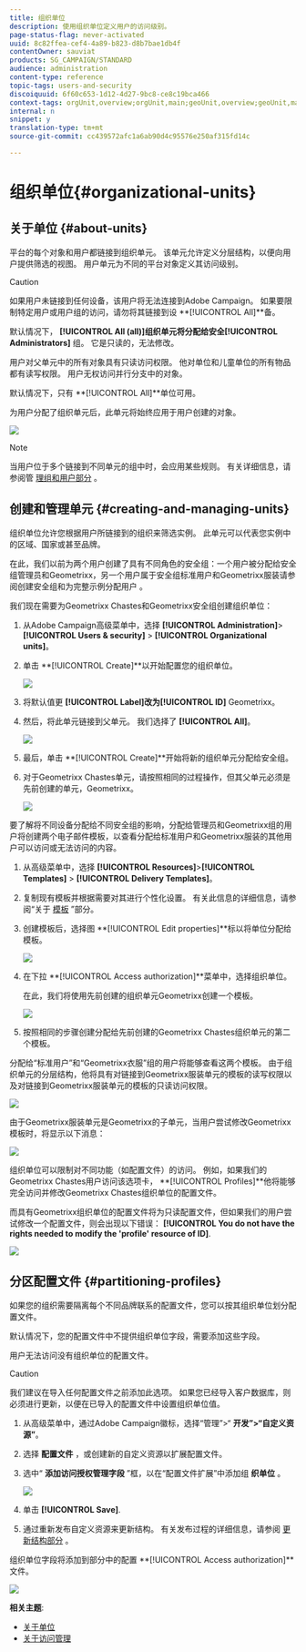 ```yaml
---
title: 组织单位
description: 使用组织单位定义用户的访问级别。
page-status-flag: never-activated
uuid: 8c82ffea-cef4-4a89-b823-d8b7bae1db4f
contentOwner: sauviat
products: SG_CAMPAIGN/STANDARD
audience: administration
content-type: reference
topic-tags: users-and-security
discoiquuid: 6f60c653-1d12-4d27-9bc8-ce8c19bca466
context-tags: orgUnit,overview;orgUnit,main;geoUnit,overview;geoUnit,main
internal: n
snippet: y
translation-type: tm+mt
source-git-commit: cc439572afc1a6ab90d4c95576e250af315fd14c

---
```



# 组织单位{#organizational-units}

## 关于单位 {#about-units}

平台的每个对象和用户都链接到组织单元。 该单元允许定义分层结构，以便向用户提供筛选的视图。 用户单元为不同的平台对象定义其访问级别。

>[!CAUTION]
>
>如果用户未链接到任何设备，该用户将无法连接到Adobe Campaign。 如果要限制特定用户或用户组的访问，请勿将其链接到设 **[!UICONTROL All]**备。
>
>默认情况下， **[!UICONTROL All (all)]**组织单元将分配给安全**[!UICONTROL Administrators]** 组。 它是只读的，无法修改。

用户对父单元中的所有对象具有只读访问权限。 他对单位和儿童单位的所有物品都有读写权限。 用户无权访问并行分支中的对象。

默认情况下，只有 **[!UICONTROL All]**单位可用。

为用户分配了组织单元后，此单元将始终应用于用户创建的对象。

![](assets/user_management_2.png)

>[!NOTE]
>
>当用户位于多个链接到不同单元的组中时，会应用某些规则。 有关详细信息，请参阅管 [理组和用户部分](../../administration/using/managing-groups-and-users.md) 。

## 创建和管理单元 {#creating-and-managing-units}

组织单位允许您根据用户所链接到的组织来筛选实例。 此单元可以代表您实例中的区域、国家或甚至品牌。

在此，我们以前为两个用户创建了具有不同角色的安全组：一个用户被分配给安全组管理员和Geometrixx，另一个用户属于安全组标准用户和Geometrixx服装请参阅创建安全组和为完整示例分配用户 [](../../administration/using/managing-groups-and-users.md#creating-a-security-group-and-assigning-users) 。

我们现在需要为Geometrixx Chastes和Geometrixx安全组创建组织单位：

1. 从Adobe Campaign高级菜单中，选择 **[!UICONTROL Administration]**>**[!UICONTROL Users & security]** > **[!UICONTROL Organizational units]**。
1. 单击 **[!UICONTROL Create]**以开始配置您的组织单位。

   ![](assets/manage_units_1.png)

1. 将默认值更 **[!UICONTROL Label]**改为**[!UICONTROL ID]** Geometrixx。
1. 然后，将此单元链接到父单元。 我们选择了 **[!UICONTROL All]**。

   ![](assets/manage_units_2.png)

1. 最后，单击 **[!UICONTROL Create]**开始将新的组织单元分配给安全组。
1. 对于Geometrixx Chastes单元，请按照相同的过程操作，但其父单元必须是先前创建的单元，Geometrixx。

   ![](assets/manage_units_3.png)

要了解将不同设备分配给不同安全组的影响，分配给管理员和Geometrixx组的用户将创建两个电子邮件模板，以查看分配给标准用户和Geometrixx服装的其他用户可以访问或无法访问的内容。

1. 从高级菜单中，选择 **[!UICONTROL Resources]**>**[!UICONTROL Templates]** > **[!UICONTROL Delivery Templates]**。
1. 复制现有模板并根据需要对其进行个性化设置。 有关此信息的详细信息，请参阅“关于 [模板](../../start/using/marketing-activity-templates.md) ”部分。
1. 创建模板后，选择图 **[!UICONTROL Edit properties]**标以将单位分配给模板。

   ![](assets/manage_units_6.png)

1. 在下拉 **[!UICONTROL Access authorization]**菜单中，选择组织单位。

   在此，我们将使用先前创建的组织单元Geometrixx创建一个模板。

   ![](assets/manage_units_5.png)

1. 按照相同的步骤创建分配给先前创建的Geometrixx Chastes组织单元的第二个模板。

分配给“标准用户”和“Geometrixx衣服”组的用户将能够查看这两个模板。 由于组织单元的分层结构，他将具有对链接到Geometrixx服装单元的模板的读写权限以及对链接到Geometrixx服装单元的模板的只读访问权限。

![](assets/manage_units_7.png)

由于Geometrixx服装单元是Geometrixx的子单元，当用户尝试修改Geometrixx模板时，将显示以下消息：

![](assets/manage_units_8.png)

组织单位可以限制对不同功能（如配置文件）的访问。 例如，如果我们的Geometrixx Chastes用户访问该选项卡， **[!UICONTROL Profiles]**他将能够完全访问并修改Geometrixx Chastes组织单位的配置文件。

而具有Geometrixx组织单位的配置文件将为只读配置文件，但如果我们的用户尝试修改一个配置文件，则会出现以下错误： **[!UICONTROL You do not have the rights needed to modify the 'profile' resource of ID]**.

![](assets/manage_units_10.png)

## 分区配置文件 {#partitioning-profiles}

如果您的组织需要隔离每个不同品牌联系的配置文件，您可以按其组织单位划分配置文件。

默认情况下，您的配置文件中不提供组织单位字段，需要添加这些字段。

用户无法访问没有组织单位的配置文件。

>[!CAUTION]
>
>我们建议在导入任何配置文件之前添加此选项。 如果您已经导入客户数据库，则必须进行更新，以便在已导入的配置文件中设置组织单位值。

1. 从高级菜单中，通过Adobe Campaign徽标，选择“管理”>“ **开发”>“自定义资源”**。
1. 选择 **配置文件** ，或创建新的自定义资源以扩展配置文件。
1. 选中“ **添加访问授权管理字段** ”框，以在“配置文件扩展”中添加组 **织单位** 。

   ![](assets/user_management_9.png)

1. 单击 **[!UICONTROL Save]**.
1. 通过重新发布自定义资源来更新结构。 有关发布过程的详细信息，请参阅 [更新结构部分](../../developing/using/data-model-concepts.md) 。

组织单位字段将添加到部分中的配置 **[!UICONTROL Access authorization]**文件。

![](assets/user_management_10.png)

**相关主题**:

* [关于单位](../../administration/using/organizational-units.md#about-units)
* [关于访问管理](../../administration/using/about-access-management.md)

